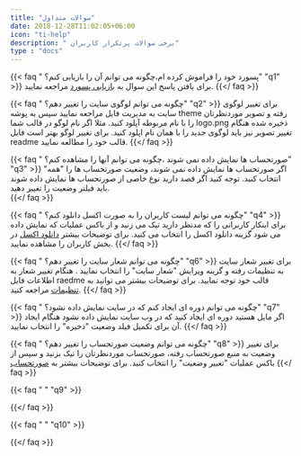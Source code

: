 ```yaml
---
title: "سوالات متداول"
date: 2018-12-28T11:02:05+06:00
icon: "ti-help"
description: " برخی سوالات پرتکرار کاربران"
type : "docs"
---
```


{{< faq " پسورد خود را فراموش کرده ام،چگونه می توانم آن را بازیابی کنم؟" "q1" >}}
 برای یافتن پاسخ این سوال به [بازیابی پسورد](../administration/system/#بازیابی-پسورد) مراجعه نمایید.
{{</ faq >}}

{{< faq " چگونه می توانم لوگوی سایت را تغییر دهم؟" "q2" >}}
 برای تغییر لوگوی سایت به مدیریت فایل مراجعه نمایید سپس به پوشه theme رفته و تصویر موردنظرتان را با نام مربوطه آپلود کنید. مثلا اگر نام لوگو در قالب شما logo.png ذخیره شده هنگام تغییر تصویر نیز باید لوگوی جدید را با همان نام اپلود کنید. برای تغییر لوگو بهتر است فایل readme قالب خود را مطالعه نمایید.
{{</ faq >}}

{{< faq " صورتحساب ها نمایش داده نمی شوند ،چگونه می توانم آنها را مشاهده کنم؟" "q3" >}}
اگر صورتحساب ها نمایش داده نمی شوند، وضعیت صورتحساب ها را "همه" انتخاب کنید. توجه کنید اگر قصد دارید نوع خاصی از صورتحساب ها نمایش داده شوند باید فیلتر وضعیت را تغییر دهید.   
{{</ faq >}}

{{< faq " چگونه می توانم لیست کاربران را به صورت اکسل دانلود کنم؟" "q4" >}}
 برای اینکار کاربرانی را که مدنظر دارید تیک می زنید و از باکس عملیات که نمایش داده می شود گزینه دانلود اکسل را انتخاب می کنید. برای توضیحات بیشتر [دانلود اکسل](../administration/system/#دانلود-اکسل) در بخش کاربران را مشاهده نمایید.
{{</ faq >}}

{{< faq " چگونه می توانم شعار سایت را تغییر دهم؟" "q6" >}}
برای تغییر شعار سایت به تنظیمات رفته و گزینه ویرایش "شعار سایت" را انتخاب نمایید . هنگام تغییر شعار به اطلاعات فایل raedme قالب خود توجه نمایید. برای توضیحات بیشتر می توانید به [تنظیمات](../administration/system/#تنظیمات) مراجعه کنید.
{{</ faq >}}

{{< faq " چگونه می توانم دوره ای ایجاد کنم که در سایت نمایش داده نشود؟" "q7" >}}
اگر مایل هستید دوره ای ایجاد کنید که در وب سایت نمایش داده نشود هنگام ایجاد آن برای تکمیل فیلد وضعیت "ذخیره" را انتخاب نمایید.
{{</ faq >}}


{{< faq " چگونه می توانم وضعیت صورتحساب را تغییر دهم؟" "q8" >}}
  برای تغییر وضعیت به منبع صورتحساب رفته، صورتحساب موردنظرتان را تیک بزنید و سپس از باکس عملیات "تغییر وضعیت" را انتخاب کنید. برای توضیحات بیشتر به [صورتحساب](../administration/accounting/#صورتحساب)
{{</ faq >}}


{{< faq " " "q9" >}}

{{</ faq >}}


{{< faq " " "q10" >}}

{{</ faq >}}
